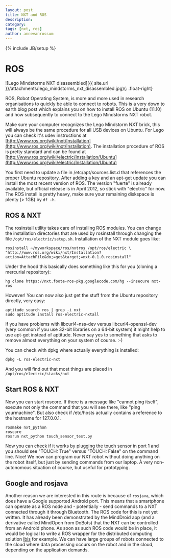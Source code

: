 ```yaml
---
layout: post
title: NXT and ROS
description: 
category: 
tags: [nxt, ros]
author: annevanrossum
---
```

{% include JB/setup %}

# ROS

![Lego Mindstorms NXT disassembled]({{ site.url }}/attachments/lego_mindstorms_nxt_disassembled.jpg){: .float-right}

ROS, Robot Operating System, is more and more used in research organisations
to quickly be able to connect to robots. This is a very down to earth blog
post which explains you on how to install ROS on Ubuntu (11.10) and how
subsequently to connect to the Lego Mindstorms NXT robot.

Make sure your computer recognizes the Lego Mindstorm NXT brick, this will always be the same procedure for all USB devices on Ubuntu. For Lego you can check it's udev instructions at [http://www.ros.org/wiki/nxt/Installation](http://www.ros.org/wiki/nxt/Installation). The installation procedure of ROS is pretty standard and can be found at [http://www.ros.org/wiki/electric/Installation/Ubuntu](http://www.ros.org/wiki/electric/Installation/Ubuntu) 

You first need to update a file in /etc/apt/sources.list.d that references the proper
Ubuntu repository. After adding a key and an apt-get update you can install
the most recent version of ROS. The version "fuerte" is already available, but
official release is in April 2012, so stick with "electric" for now. The ROS
install is pretty heavy, make sure your remaining diskspace is plenty (> 1GB) by `df -h`.

##  ROS & NXT

The rosinstall utility takes care of installing ROS modules. You can change the installation directories that are used by rosinstall through changing the file `/opt/ros/electric/setup.sh`. Installation of the NXT module goes like:

    rosinstall ~/myworkspace/ros/nxtros /opt/ros/electric \
    "http://www.ros.org/wiki/nxt/Installation?action=AttachFile&do;=get&target;=nxt-0.1.0.rosinstall"

Under the hood this basically does something like this for you (cloning a mercurial repository): 

    hg clone https://nxt.foote-ros-pkg.googlecode.com/hg --insecure nxt-ros

However! You can now also just get the stuff from the Ubuntu repository directly, very easy:

    aptitude search ros | grep -i nxt
    sudo aptitude install ros-electric-nxtall

If you have problems with libcurl4-nss-dev versus libcurl4-openssl-dev (very
common if you use 32-bit libraries on a 64-bit system) it might help to use
apt-get instead of aptitude. Never say yes to something that asks to remove
almost everything on your system of course. :-)  
  
You can check with dpkg where actually everything is installed:

    dpkg -L ros-electric-nxt

And you will find out that most things are placed in `/opt/ros/electric/stacks/nxt`

##  Start ROS & NXT

Now you can start roscore. If there is a message like "cannot ping itself",
execute not only the command that you will see there, like "ping yourmachine".
But also check if /etc/hosts actually contains a reference to the hostname for
127.0.0.1.

    rosmake nxt_python
    roscore
    rosrun nxt_python touch_sensor_test.py

Now you can check if it works by plugging the touch sensor in port 1 and you
should see "TOUCH: True" versus "TOUCH: False" on the command line. Nice! We
now can program our NXT robot without doing anything on the robot itself, but
just by sending commands from our laptop. A very non-autonomous situation of
course, but useful for prototyping.

##  Google and rosjava

Another reason we are interested in this route is because of `rosjava`, which
does have a Google supported Android port. This means that a smartphone can
operate as a ROS node and - potentially - send commands to a NXT connected
through it through Bluetooth. The ROS code for this is not yet written. It has
already been demonstrated by the MindDroid app (and a derivative called
MindOpen from DoBots) that the NXT can be controlled from an Android phone.
As soon as such ROS code would be in place, it would be logical to write a ROS
wrapper for the distributed computing solution
[Ibis](http://www.cs.vu.nl/ibis/index.html) for example. We can have large
groups of robots connected to the cloud where data processing occurs on the
robot and in the cloud, depending on the application demands.




